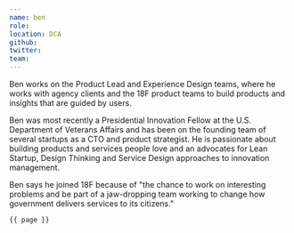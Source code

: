 ```yaml
---
name: ben
role: 
location: DCA
github:
twitter:
team:
---
```


Ben works on the Product Lead and Experience Design teams, where he works with agency clients and the 18F product teams to build products and insights that are guided by users.

Ben was most recently a Presidential Innovation Fellow at the U.S. Department of Veterans Affairs and has been on the founding team of several startups as a CTO and product strategist. He is passionate about building products and services people love and an advocates for Lean Startup, Design Thinking and Service Design approaches to innovation management.

Ben says he joined 18F because of "the chance to work on interesting problems and be part of a jaw-dropping team working to change how government delivers services to its citizens."



<code>{{ page }}</code>
